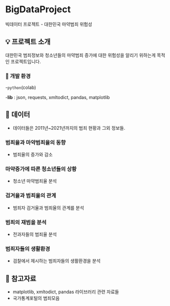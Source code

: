 # BigDataProject
빅데이터 프로젝트 - 대한민국 마약범죄 위험성

## 💡 프로젝트 소개
대한민국 범죄정보와 청소년들의 마약범죄 증가에 대한 위험성을 알리기 위하는게 목적인 프로젝트입니다.

### 🔧 개발 환경 
-`python`(colab)

-**lib** : json, requests, xmltodict, pandas, matplotlib


## 💾 데이터
* 데이터들은 2011년~2021년까지의 범죄 현황과 그외 정보들.


  
###  범죄율과 마약범죄율의 동향
- 범죄율의 증가와 감소



###  마약증가에 따른 청소년들의 상황
- 청소년 마약범죄율 분석


  
###  검겨율과 범죄율의 관계
- 범죄자 검거율과 범죄율의 관계를 분석


  
###  범죄의 재범을 분석
- 전과자들의 범죄율 분석


  
###  범죄자들의 생활환경
- 검찰에서 제시하는 범죄자들의 생활환경을 분석


  

## 📜 참고자료
* matplotlib, xmltodict, pandas 라이브러리 관련 자료들
* 국가통계포털의 범죄모음
